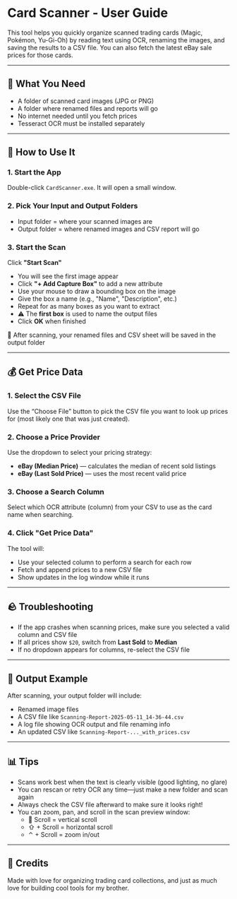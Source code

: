# Card Scanner - User Guide

This tool helps you quickly organize scanned trading cards (Magic, Pokémon, Yu-Gi-Oh) by reading text using OCR, renaming the images, and saving the results to a CSV file. You can also fetch the latest eBay sale prices for those cards.

---

## 🧰 What You Need

- A folder of scanned card images (JPG or PNG)
- A folder where renamed files and reports will go
- No internet needed until you fetch prices
- Tesseract OCR must be installed separately

---

## 🚀 How to Use It

### 1. **Start the App**

Double-click `CardScanner.exe`. It will open a small window.

### 2. **Pick Your Input and Output Folders**

- Input folder = where your scanned images are
- Output folder = where renamed images and CSV report will go

### 3. **Start the Scan**

Click **"Start Scan"**

- You will see the first image appear
- Click **"+ Add Capture Box"** to add a new attribute
- Use your mouse to draw a bounding box on the image
- Give the box a name (e.g., "Name", "Description", etc.)
- Repeat for as many boxes as you want to extract
- ⚠️ The **first box** is used to name the output files
- Click **OK** when finished

📃 After scanning, your renamed files and CSV sheet will be saved in the output folder

---

## 💰 Get Price Data

### 1. **Select the CSV File**

Use the “Choose File” button to pick the CSV file you want to look up prices for (most likely one that was just created).

### 2. **Choose a Price Provider**

Use the dropdown to select your pricing strategy:
- **eBay (Median Price)** — calculates the median of recent sold listings
- **eBay (Last Sold Price)** — uses the most recent valid price

### 3. **Choose a Search Column**

Select which OCR attribute (column) from your CSV to use as the card name when searching.

### 4. **Click "Get Price Data"**

The tool will:
- Use your selected column to perform a search for each row
- Fetch and append prices to a new CSV file
- Show updates in the log window while it runs

---

## 🪨 Troubleshooting

- If the app crashes when scanning prices, make sure you selected a valid column and CSV file
- If all prices show `$20`, switch from **Last Sold** to **Median**
- If no dropdown appears for columns, re-select the CSV file

---

## 📄 Output Example

After scanning, your output folder will include:

- Renamed image files
- A CSV file like `Scanning-Report-2025-05-11_14-36-44.csv`
- A log file showing OCR output and file renaming info
- An updated CSV like `Scanning-Report-..._with_prices.csv`

---

## 📊 Tips

- Scans work best when the text is clearly visible (good lighting, no glare)
- You can rescan or retry OCR any time—just make a new folder and scan again
- Always check the CSV file afterward to make sure it looks right!
- You can zoom, pan, and scroll in the scan preview window:
    - 👛 Scroll = vertical scroll
    - ⇧ + Scroll = horizontal scroll
    - ⌃ + Scroll = zoom in/out

---

## 🧡 Credits

Made with love for organizing trading card collections, and just as much love for building cool tools for my brother.
